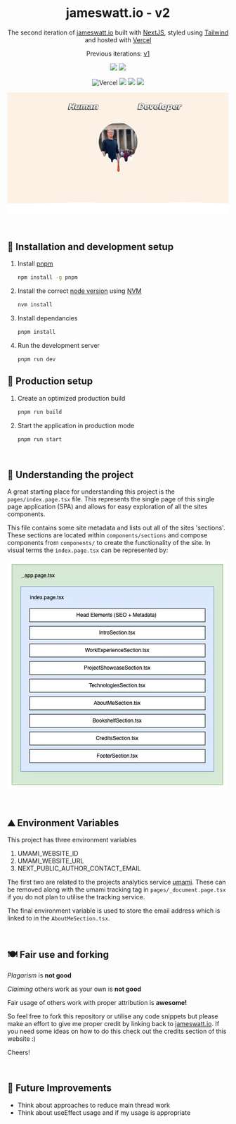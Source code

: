 <h1 align="center">
  jameswatt.io - v2
</h1>

<p align="center">
  The second iteration of <a href="https://jameswatt.io" target="_blank">jameswatt.io</a> built with <a href="https://nextjs.org/" target="_blank">NextJS</a>, styled using <a href="https://tailwindcss.com/" target="_blank">Tailwind</a> and hosted with <a href="https://vercel.com/" target="_blank">Vercel</a>
</p>

<p align="center">
  Previous iterations:
  <a href="https://github.com/Hiccup246/jameswatt-v1" target="_blank">v1</a>
</p>

<div align="center">

![](https://img.shields.io/github/license/Hiccup246/jameswatt)
![](https://img.shields.io/github/languages/code-size/Hiccup246/jameswatt)

</div>
<div align="center">

![Vercel](https://therealsujitk-vercel-badge.vercel.app/?app=jameswatt)
![](https://img.shields.io/github/actions/workflow/status/hiccup246/jameswatt/unit-tests.yml?branch=main&label=Unit%20Tests)
![](https://img.shields.io/github/actions/workflow/status/hiccup246/jameswatt/e2e-tests.yml?branch=main&label=E2E%20Tests)
![](https://img.shields.io/github/actions/workflow/status/hiccup246/jameswatt/style-check.yml?branch=main&label=Style%20Check)

</div>

![site-screenshot](https://raw.githubusercontent.com/Hiccup246/jameswatt/main/public/site-screenshot.webp)

<br>

## 🧱 Installation and development setup

1. Install [pnpm](https://pnpm.io/)
   ```sh
   npm install -g pnpm
   ```
2. Install the correct [node version](https://nextjs.org/docs/getting-started) using [NVM](https://github.com/nvm-sh/nvm)
   ```sh
   nvm install
   ```
3. Install dependancies
   ```sh
   pnpm install
   ```
4. Run the development server
   ```sh
   pnpm run dev
   ```

## 🏁 Production setup

1. Create an optimized production build
   ```sh
   pnpm run build
   ```
2. Start the application in production mode
   ```sh
   pnpm run start
   ```

<br>

## 🧠 Understanding the project

A great starting place for understanding this project is the `pages/index.page.tsx` file. This represents the single page of this single page application (SPA) and allows for easy exploration of all the sites components.

This file contains some site metadata and lists out all of the sites 'sections'. These sections are located within `components/sections` and compose components from `components/` to create the functionality of the site. In visual terms the `index.page.tsx` can be represented by:

![project-structure-diagram](https://raw.githubusercontent.com/Hiccup246/jameswatt/main/public/project-structure-diagram.webp)

<br>

## ⛰️ Environment Variables

This project has three environment variables

1. UMAMI_WEBSITE_ID
2. UMAMI_WEBSITE_URL
3. NEXT_PUBLIC_AUTHOR_CONTACT_EMAIL

The first two are related to the projects analytics service [umami](https://umami.is/). These can be removed along with the umami tracking tag in `pages/_document.page.tsx` if you do not plan to utilise the tracking service.

The final environment variable is used to store the email address which is linked to in the `AboutMeSection.tsx`.

<br>

## 🍽️ Fair use and forking

_*Plagarism*_ is **not good**

_*Claiming*_ others work as your own is **not good**

Fair usage of others work with proper attribution is **awesome!**

So feel free to fork this repository or utilise any code snippets but please make an effort to give me proper credit by linking back to [jameswatt.io](https://www.jameswatt.io). If you need some ideas on how to do this check out the credits section of this website :)

Cheers!

<br>

## 🌄 Future Improvements

- Think about approaches to reduce main thread work
- Think about useEffect usage and if my usage is appropriate
